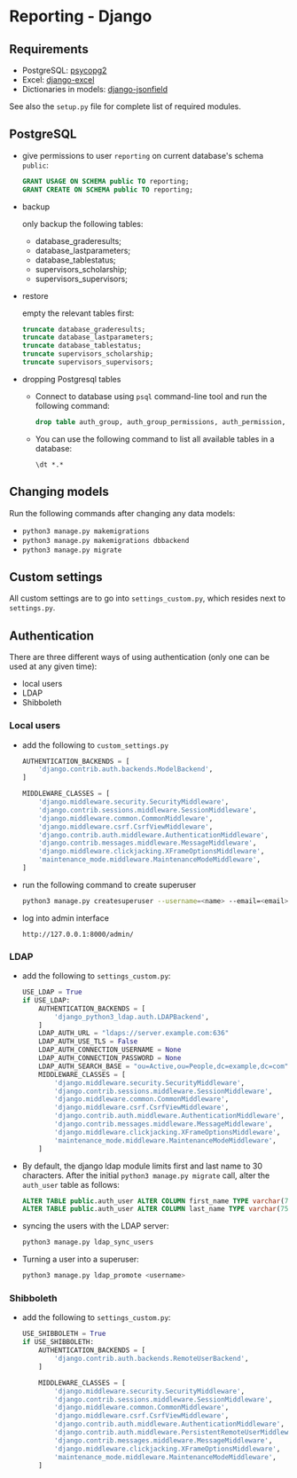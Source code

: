 # Reporting - Django

## Requirements

* PostgreSQL: [psycopg2](http://stackoverflow.com/questions/5394331/how-to-setup-postgresql-database-in-django/5421511#5421511)
* Excel: [django-excel](http://django-excel.readthedocs.io/en/latest/)
* Dictionaries in models: [django-jsonfield](https://github.com/bradjasper/django-jsonfield)

See also the `setup.py` file for complete list of required modules.


## PostgreSQL

* give permissions to user `reporting` on current database's schema `public`:

  ```sql
  GRANT USAGE ON SCHEMA public TO reporting;
  GRANT CREATE ON SCHEMA public TO reporting;
  ```

* backup

  only backup the following tables:

  * database_graderesults;
  * database_lastparameters;
  * database_tablestatus;
  * supervisors_scholarship;
  * supervisors_supervisors;

* restore

  empty the relevant tables first:

  ```sql
  truncate database_graderesults;
  truncate database_lastparameters;
  truncate database_tablestatus;
  truncate supervisors_scholarship;
  truncate supervisors_supervisors;
  ```

* dropping Postgresql tables

  * Connect to database using `psql` command-line tool and run the following command:

    ```sql
    drop table auth_group, auth_group_permissions, auth_permission, auth_user, auth_user_groups, auth_user_user_permissions, dbbackend_graderesults, dbbackend_lastparameters, dbbackend_tablestatus, django_admin_log, django_content_type, django_migrations, django_session, supervisors_scholarship, supervisors_studentdates, supervisors_supervisors cascade;
    ```

  * You can use the following command to list all available tables in a database:

    ```
    \dt *.*
    ```

## Changing models

Run the following commands after changing any data models:

* `python3 manage.py makemigrations`
* `python3 manage.py makemigrations dbbackend`
* `python3 manage.py migrate`


## Custom settings

All custom settings are to go into `settings_custom.py`, which resides next to
`settings.py`.


## Authentication

There are three different ways of using authentication (only one can be used 
at any given time):

* local users
* LDAP
* Shibboleth


### Local users

* add the following to `custom_settings.py`

  ```python
  AUTHENTICATION_BACKENDS = [
      'django.contrib.auth.backends.ModelBackend',
  ]

  MIDDLEWARE_CLASSES = [
      'django.middleware.security.SecurityMiddleware',
      'django.contrib.sessions.middleware.SessionMiddleware',
      'django.middleware.common.CommonMiddleware',
      'django.middleware.csrf.CsrfViewMiddleware',
      'django.contrib.auth.middleware.AuthenticationMiddleware',
      'django.contrib.messages.middleware.MessageMiddleware',
      'django.middleware.clickjacking.XFrameOptionsMiddleware',
      'maintenance_mode.middleware.MaintenanceModeMiddleware',
  ]  
  ```

* run the following command to create superuser

  ```bash
  python3 manage.py createsuperuser --username=<name> --email=<email>
  ```

* log into admin interface

  ```
  http://127.0.0.1:8000/admin/
  ```


### LDAP

* add the following to `settings_custom.py`:

  ```python
  USE_LDAP = True
  if USE_LDAP:
      AUTHENTICATION_BACKENDS = [
          'django_python3_ldap.auth.LDAPBackend',
      ]
      LDAP_AUTH_URL = "ldaps://server.example.com:636"
      LDAP_AUTH_USE_TLS = False
      LDAP_AUTH_CONNECTION_USERNAME = None
      LDAP_AUTH_CONNECTION_PASSWORD = None
      LDAP_AUTH_SEARCH_BASE = "ou=Active,ou=People,dc=example,dc=com"
      MIDDLEWARE_CLASSES = [
          'django.middleware.security.SecurityMiddleware',
          'django.contrib.sessions.middleware.SessionMiddleware',
          'django.middleware.common.CommonMiddleware',
          'django.middleware.csrf.CsrfViewMiddleware',
          'django.contrib.auth.middleware.AuthenticationMiddleware',
          'django.contrib.messages.middleware.MessageMiddleware',
          'django.middleware.clickjacking.XFrameOptionsMiddleware',
          'maintenance_mode.middleware.MaintenanceModeMiddleware',
      ]
  ```

* By default, the django ldap module limits first and last name to 30 characters.
  After the initial `python3 manage.py migrate` call, alter the `auth_user` table
  as follows:

  ```sql
  ALTER TABLE public.auth_user ALTER COLUMN first_name TYPE varchar(75);
  ALTER TABLE public.auth_user ALTER COLUMN last_name TYPE varchar(75);
  ```

* syncing the users with the LDAP server:

  ```bash
  python3 manage.py ldap_sync_users
  ```

* Turning a user into a superuser:

  ```bash
  python3 manage.py ldap_promote <username>
  ```


### Shibboleth

* add the following to `settings_custom.py`:

  ```python
  USE_SHIBBOLETH = True
  if USE_SHIBBOLETH:
      AUTHENTICATION_BACKENDS = [
          'django.contrib.auth.backends.RemoteUserBackend',
      ]

      MIDDLEWARE_CLASSES = [
          'django.middleware.security.SecurityMiddleware',
          'django.contrib.sessions.middleware.SessionMiddleware',
          'django.middleware.common.CommonMiddleware',
          'django.middleware.csrf.CsrfViewMiddleware',
          'django.contrib.auth.middleware.AuthenticationMiddleware',
          'django.contrib.auth.middleware.PersistentRemoteUserMiddleware',
          'django.contrib.messages.middleware.MessageMiddleware',
          'django.middleware.clickjacking.XFrameOptionsMiddleware',
          'maintenance_mode.middleware.MaintenanceModeMiddleware',
      ]

  ```
